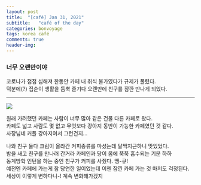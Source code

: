 ```yaml
---
layout: post
title:  "[café] Jan 31, 2021"
subtitle:   "café of the day"
categories: bonvoyage
tags: korea café
comments: true
header-img: 
---
```

### 너무 오랜만이야
  
코로나가 점점 심해져 한동안 카페 내 취식 불가였다가 규제가 풀렸다.  
덕분에(?) 집순이 생활을 듬뿍 즐기다 오랜만에 친구를 잠깐 만나게 되었다.  

---

<img src="https://ataraxiady.github.io/assets/img/bonvoyage/korea/2021-01-31-cafe1.jpeg">

원래 가려했던 카페는 사람이 너무 많아 같은 건물 다른 카페로 왔다.  
카페도 넓고 사람도 몇 없고 무엇보다 강아지 동반이 가능한 카페였던 것 같다.  
사장님네 커플 강아지여서 그런건지...  
  
나와 친구 둘다 크림이 올라간 커피종류를 마셨는데 달짝지근하니 맛있었다.  
밤을 새고 친구를 만나러 간거라 카페인과 당이 몸에 쭉쭉 흡수되는 기분 하하  
동계방학 인턴을 하는 중인 친구가 커피를 사줬다. 땡-큐!  
예전엔 카페에 가는게 참 당연한 일이었는데 이젠 잠깐 카페 가는 것 마저도 걱정된다.  
세상이 이렇게 변하다니-! 계속 변화해가겠지  